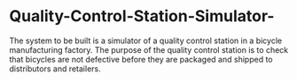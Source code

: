 # Quality-Control-Station-Simulator-
The system to be built is a simulator of a quality control station in a bicycle manufacturing factory. The purpose of the quality control station is to check that bicycles are not defective before they are packaged and shipped to distributors and retailers.
